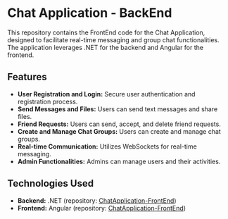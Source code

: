 # Chat Application - BackEnd

This repository contains the FrontEnd code for the Chat Application, designed to facilitate real-time messaging and group chat functionalities. The application leverages .NET for the backend and Angular for the frontend.

## Features

- **User Registration and Login:** Secure user authentication and registration process.
- **Send Messages and Files:** Users can send text messages and share files.
- **Friend Requests:** Users can send, accept, and delete friend requests.
- **Create and Manage Chat Groups:** Users can create and manage chat groups.
- **Real-time Communication:** Utilizes WebSockets for real-time messaging.
- **Admin Functionalities:** Admins can manage users and their activities.

## Technologies Used

- **Backend:** .NET (repository: [ChatApplication-FrontEnd](https://github.com/SzCsaba01/ChatApplication-BackEnd))
- **Frontend:** Angular (repository: [ChatApplication-FrontEnd](https://github.com/SzCsaba01/ChatApplication-FrontEnd))

